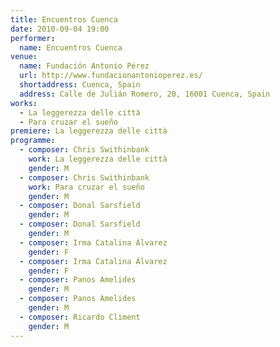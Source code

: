 ```yaml
---
title: Encuentros Cuenca
date: 2010-09-04 19:00
performer:
  name: Encuentros Cuenca
venue:
  name: Fundación Antonio Pérez
  url: http://www.fundacionantonioperez.es/
  shortaddress: Cuenca, Spain
  address: Calle de Julián Romero, 20, 16001 Cuenca, Spain
works:
  - La leggerezza delle città
  - Para cruzar el sueño
premiere: La leggerezza delle città
programme:
  - composer: Chris Swithinbank
    work: La leggerezza delle città
    gender: M
  - composer: Chris Swithinbank
    work: Para cruzar el sueño
    gender: M
  - composer: Donal Sarsfield
    gender: M
  - composer: Donal Sarsfield
    gender: M
  - composer: Irma Catalina Álvarez
    gender: F
  - composer: Irma Catalina Álvarez
    gender: F
  - composer: Panos Amelides
    gender: M
  - composer: Panos Amelides
    gender: M
  - composer: Ricardo Climent
    gender: M
---
```

